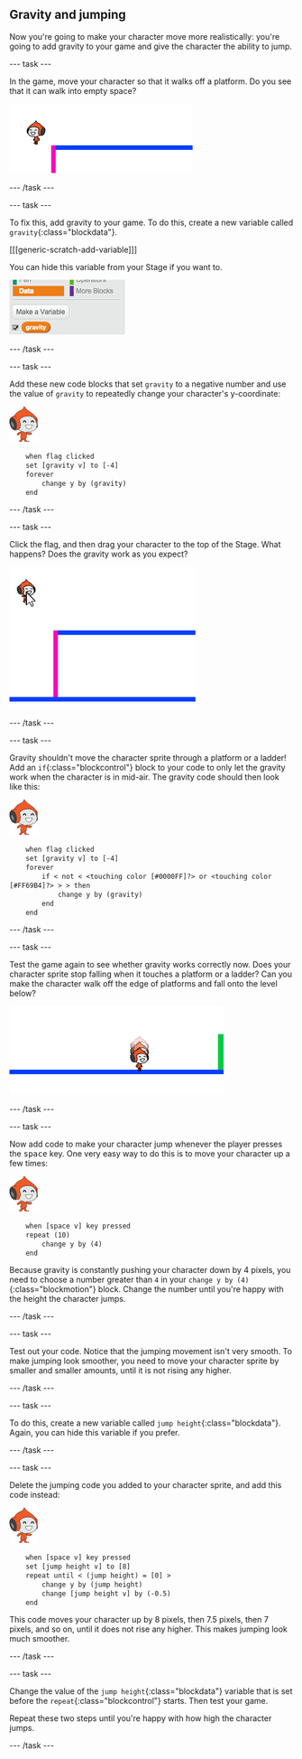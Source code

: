 ## Gravity and jumping

Now you're going to make your character move more realistically: you're going to add gravity to your game and give the character the ability to jump.

--- task ---

In the game, move your character so that it walks off a platform. Do you see that it can walk into empty space?

![screenshot](images/dodge-no-gravity.png)

--- /task ---

--- task ---

To fix this, add gravity to your game. To do this, create a new variable called `gravity`{:class="blockdata"}.

[[[generic-scratch-add-variable]]]

You can hide this variable from your Stage if you want to.

![screenshot](images/dodge-gravity.png)

--- /task ---

--- task ---

Add these new code blocks that set `gravity` to a negative number and use the value of `gravity` to repeatedly change your character's y-coordinate:

![pico walking sprite](images/pico_walking_sprite.png)

```blocks
	when flag clicked
	set [gravity v] to [-4]
	forever
		change y by (gravity)
	end
```

--- /task ---

--- task ---

Click the flag, and then drag your character to the top of the Stage. What happens? Does the gravity work as you expect?

![screenshot](images/dodge-gravity-drag.png)

--- /task ---

--- task ---

Gravity shouldn't move the character sprite through a platform or a ladder! Add an `if`{:class="blockcontrol"} block to your code to only let the gravity work when the character is in mid-air. The gravity code should then look like this:

![pico walking sprite](images/pico_walking_sprite.png)

```blocks
	when flag clicked
	set [gravity v] to [-4]
	forever
		if < not < <touching color [#0000FF]?> or <touching color [#FF69B4]?> > > then
			change y by (gravity)
		end
	end
```

--- /task ---

--- task ---

Test the game again to see whether gravity works correctly now. Does your character sprite stop falling when it touches a platform or a ladder? Can you make the character walk off the edge of platforms and fall onto the level below?

![screenshot](images/dodge-gravity-test.png)

--- /task ---

--- task ---

Now add code to make your character jump whenever the player presses the <kbd>space</kbd> key. One very easy way to do this is to move your character up a few times:

![pico walking sprite](images/pico_walking_sprite.png)

```blocks
	when [space v] key pressed
	repeat (10)
		change y by (4)
	end
```

Because gravity is constantly pushing your character down by 4 pixels, you need to choose a number greater than `4` in your `change y by (4)`{:class="blockmotion"} block. Change the number until you're happy with the height the character jumps.

--- /task ---

--- task ---

Test out your code. Notice that the jumping movement isn't very smooth. To make jumping look smoother, you need to move your character sprite by smaller and smaller amounts, until it is not rising any higher.

--- /task ---

--- task ---

To do this, create a new variable called `jump height`{:class="blockdata"}. Again, you can hide this variable if you prefer.

--- /task ---

--- task ---

Delete the jumping code you added to your character sprite, and add this code instead:

![pico walking sprite](images/pico_walking_sprite.png)

```blocks
	when [space v] key pressed
	set [jump height v] to [8]
	repeat until < (jump height) = [0] >
		change y by (jump height)
		change [jump height v] by (-0.5)
	end
```

This code moves your character up by 8 pixels, then 7.5 pixels, then 7 pixels, and so on, until it does not rise any higher. This makes jumping look much smoother.

--- /task ---

--- task ---

Change the value of the `jump height`{:class="blockdata"} variable that is set before the `repeat`{:class="blockcontrol"} starts. Then test your game.

Repeat these two steps until you're happy with how high the character jumps.

--- /task ---
